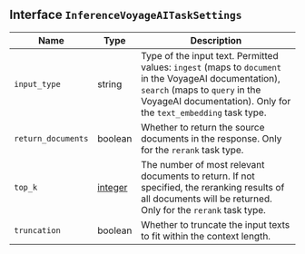 ## Interface `InferenceVoyageAITaskSettings`

| Name | Type | Description |
| - | - | - |
| `input_type` | string | Type of the input text. Permitted values: `ingest` (maps to `document` in the VoyageAI documentation), `search` (maps to `query` in the VoyageAI documentation). Only for the `text_embedding` task type. |
| `return_documents` | boolean | Whether to return the source documents in the response. Only for the `rerank` task type. |
| `top_k` | [integer](./integer.md) | The number of most relevant documents to return. If not specified, the reranking results of all documents will be returned. Only for the `rerank` task type. |
| `truncation` | boolean | Whether to truncate the input texts to fit within the context length. |
